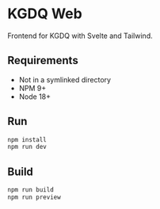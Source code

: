 # KGDQ Web

Frontend for KGDQ with Svelte and Tailwind.

## Requirements

- Not in a symlinked directory
- NPM 9+
- Node 18+

## Run

```bash
npm install
npm run dev
```

## Build

```bash
npm run build
npm run preview
```